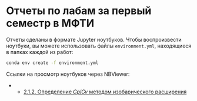 # Отчеты по лабам за первый семестр в МФТИ

Отчеты сделаны в формате Jupyter ноутбуков. Чтобы воспроизвести ноутбуки, вы можете использовать файлы `environment.yml`, находящиеся в папках каждой из работ:

```bash
conda env create -f environment.yml
```

Ссылки на просмотр ноутбуков через NBViewer:

- - [2.1.2. Определение 𝐶𝑝/𝐶𝑣 методом изобарического расширения](https://nbviewer.org/github/timofeiryko/mipt-labs-2/blob/master/2.1.2/main.ipynb)
